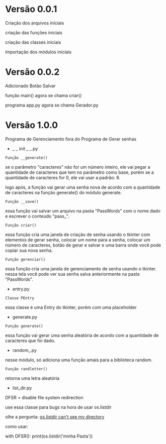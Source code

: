 # Versão 0.0.1
Criação dos arquivos iniciais

criação das funções iniciais

criação das classes iniciais

importação dos módulos iniciais

# Versão 0.0.2
Adicionado Botão Salvar 

função main() agora se chama criar()

programa app.py agora se chama Gerador.py

# Versão 1.0.0
Programa de Gerenciamento fora do Programa de Gerar senhas

* _
_
init
_
_.py

```Função __generate()```

se o parâmetro "caracteres" não for um número inteiro, ele vai pegar a quantidade de caracteres que tem no parâmetro como base, porém se a quantidade de caracteres for 0, ele vai usar a padrão: 8.

logo após, a função vai gerar uma senha nova de acordo com a quantidade de caracteres na função generate() do módulo generate.

```Função __save()```

essa função vai salvar um arquivo na pasta "PassWords" com o nome dado e escrever o conteúdo "pass_".

```Função criar()```

essa função cria uma janela de criação de senha usando o tkinter com elementos de gerar senha, colocar um nome para a senha, colocar um número de caracteres, botão de gerar e salvar e uma barra onde você pode copiar sua nova senha.

```Função gerenciar()```

essa função cria uma janela de gerenciamento de senha usando o tkinter. nessa tela você pode ver sua senha salva anteriormente na pasta "PassWords".

* entry.py

```Classe PEntry```

essa classe é uma Entry do tkinter, porém com uma placeholder

* generate.py

```Função generate()```

essa função vai gerar uma senha aleatória de acordo com a quantidade de caracteres que foi dado.

* random_.py

nesse módulo, só adiciona uma função amais para a biblioteca random.

```Função randletter()```

retorna uma letra aleatória

* list_dir.py

DFSR = disable file system redirection

use essa classe para bugs na hora de usar os.listdir

olhe a pergunta: <a href="https://stackoverflow.com/questions/19187812">os.listdir can't see my directory</a>

como usar:

with DFSR():
    print(os.listdir('minha Pasta'))
